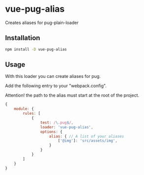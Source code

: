 # vue-pug-alias

Creates aliases for pug-plain-loader

## Installation

``` sh
npm install -D vue-pug-alias
```

## Usage

With this loader you can create aliases for pug. 

Add the following entry to your "webpack.config".

Attention! the path to the alias must start at the root of the project.

``` js
{
    module: {
        rules: [
            {
                test: /\.pug$/,
                loader: 'vue-pug-alias',
                options: {
                    alias: { // A list of your aliases
                        ['@img']: 'src/assets/img',
                    }
                }
            }
        ]
    }
}
```
